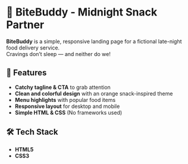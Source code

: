 # 🍕 BiteBuddy - Midnight Snack Partner

**BiteBuddy** is a simple, responsive landing page for a fictional late-night food delivery service.  
Cravings don’t sleep — and neither do we!  


## 🚀 Features
- **Catchy tagline & CTA** to grab attention  
- **Clean and colorful design** with an orange snack-inspired theme  
- **Menu highlights** with popular food items  
- **Responsive layout** for desktop and mobile  
- **Simple HTML & CSS** (No frameworks used)  


## 🛠 Tech Stack
- **HTML5**  
- **CSS3**  
